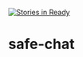 [![Stories in Ready](https://badge.waffle.io/asymmetric-team/secure-messenger-android.png?label=ready&title=Ready)](https://waffle.io/asymmetric-team/secure-messenger-android)
# safe-chat